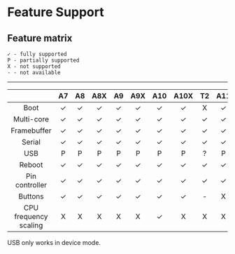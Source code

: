 # Feature Support

## Feature matrix

```
✓ - fully supported
P - partially supported
X - not supported
- - not available
```
---

|               	| A7 	| A8 	| A8X 	| A9 	| A9X 	| A10 	| A10X 	| T2 	| A11 	|
|:-------------:	|:--:	|:--:	|:---:	|:--:	|:---:	|:---:	|:----:	|:--:	|:---:	|
|      Boot     	|  ✓ 	|  ✓ 	|  ✓  	|  ✓ 	|  ✓  	|  ✓  	|   ✓  	|  X 	|  ✓  	|
|    Multi-core   	|  ✓ 	|  ✓ 	|  ✓  	|  ✓ 	|  ✓  	|  ✓  	|   ✓  	|  ✓ 	|  ✓  	|
|    Framebuffer   	|  ✓ 	|  ✓ 	|  ✓  	|  ✓ 	|  ✓  	|  ✓  	|   ✓  	|  ✓ 	|  ✓  	|
|     Serial     	|  ✓ 	|  ✓ 	|  ✓  	|  ✓ 	|  ✓  	|  ✓  	|   ✓  	|  ✓ 	|  ✓  	|
|      USB	     	|  P 	|  P 	|  P  	|  P 	|  P  	|  P  	|   P  	|  ? 	|  P  	|
|    Reboot	   	|  ✓ 	|  ✓ 	|  ✓  	|  ✓ 	|  ✓  	|  ✓  	|   ✓  	|  ✓ 	|  ✓  	|
|   Pin controller     	|  ✓ 	|  ✓ 	|  ✓  	|  ✓ 	|  ✓  	|  ✓  	|   ✓  	|  ✓ 	|  ✓  	|
|     Buttons     	|  ✓ 	|  ✓ 	|  ✓  	|  ✓ 	|  ✓  	|  ✓  	|   ✓  	|  - 	|  X  	|
| CPU frequency scaling |  X 	|  X 	|  X  	|  X 	|  X  	|  ✓  	|   X  	|  X 	|  X  	|

USB only works in device mode.
